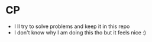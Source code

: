# CP

* I ll try to solve problems and keep it in this repo
* I don't know why I am doing this tho but it feels nice :)